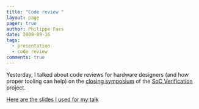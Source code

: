 ```yaml
---
title: "Code review "
layout: page 
pager: true
author: Philippe Faes
date: 2009-09-16
tags: 
  - presentation
  - code review
comments: true
---
```

Yesterday, I talked about code reviews for hardware designers (and how proper tooling can help) on the <a href="http://www.socverification.be/public/symposium/">closing symposium</a> of the <a href="http://www.socverification.be">SoC Verification</a> project.

[Here are the slides I used for my talk](resources/presentatie_code_review.pdf)